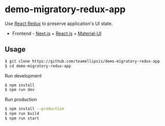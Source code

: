 # demo-migratory-redux-app

Use [React Redux](https://react-redux.js.org/) to preserve application's UI state.

- Frontend - [Next.js](https://nextjs.org/) + [React.js](https://reactjs.org/) + [Material-UI](https://material-ui.com/)

## Usage
``` bash
$ git clone https://github.com/teamellipsis/demo-migratory-redux-app
$ cd demo-migratory-redux-app
```
Run development
``` bash
$ npm install
$ npm run dev
```
Run production
``` bash
$ npm install --production
$ npm run build
$ npm run start
```
